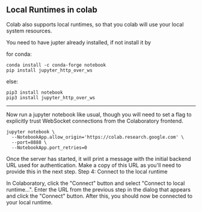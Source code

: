 ## Local Runtimes in colab

Colab also supports local runtimes, so that you colab will use your local system resources.

You need to have jupter already installed, if not install it by

for conda:
```
conda install -c conda-forge notebook
pip install jupyter_http_over_ws
```
else:
```
pip3 install notebook
pip3 install jupyter_http_over_ws
```
---
Now run a jupyter notebook like usual, though you will need to set a flag to explicitly trust WebSocket connections from the Colaboratory frontend. 
```
jupyter notebook \
  --NotebookApp.allow_origin='https://colab.research.google.com' \
  --port=8888 \
  --NotebookApp.port_retries=0
```

 Once the server has started, it will print a message with the initial backend URL used for authentication. Make a copy of this URL as you'll need to provide this in the next step.
Step 4: Connect to the local runtime

In Colaboratory, click the "Connect" button and select "Connect to local runtime...". Enter the URL from the previous step in the dialog that appears and click the "Connect" button. After this, you should now be connected to your local runtime. 

